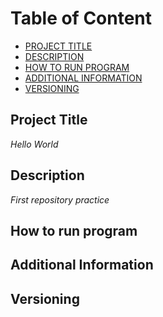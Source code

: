 # Table of Content

- [PROJECT TITLE](#Project-Title)
- [DESCRIPTION](#Description)
- [HOW TO RUN PROGRAM](#How-to-run-program)
- [ADDITIONAL INFORMATION](#additional-information)
- [VERSIONING](#versioning)

## Project Title
*Hello World*

## Description
*First repository practice*

## How to run program

## Additional Information

## Versioning
